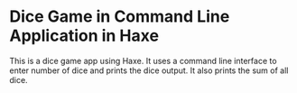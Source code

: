 # Dice Game in Command Line Application in Haxe 

This is a dice game app using Haxe. It uses a command line interface to enter number of dice and prints the dice output. It also prints the sum of all dice.